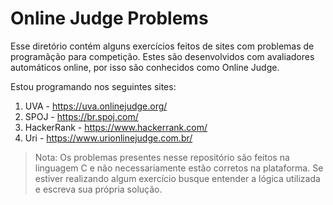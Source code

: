 # Online Judge Problems

Esse diretório contém alguns exercícios feitos de sites com problemas de programãção para competição. Estes são desenvolvidos com avaliadores automáticos online, por isso são conhecidos como Online Judge.

Estou programando nos seguintes sites:

1. UVA			  - https://uva.onlinejudge.org/
2. SPOJ 		  - https://br.spoj.com/
3. HackerRank	- https://www.hackerrank.com/
4. Uri			  - https://www.urionlinejudge.com.br/

> Nota: Os problemas presentes nesse repositório são feitos na linguagem C e não necessariamente estão corretos na plataforma. Se estiver realizando algum exercício busque entender a lógica utilizada e escreva sua própria solução.
